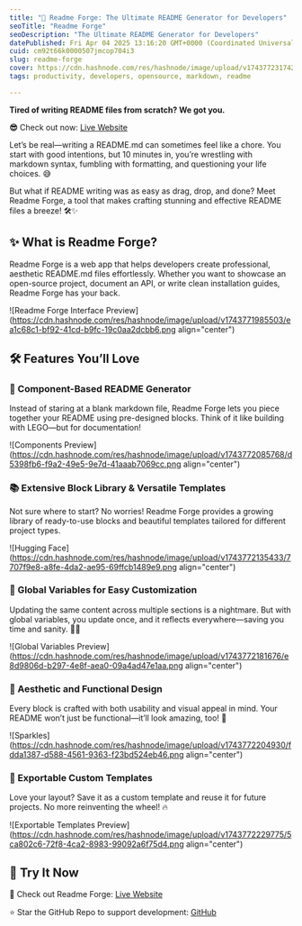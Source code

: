 ```yaml
---
title: "🚀 Readme Forge: The Ultimate README Generator for Developers"
seoTitle: "Readme Forge"
seoDescription: "The Ultimate README Generator for Developers"
datePublished: Fri Apr 04 2025 13:16:20 GMT+0000 (Coordinated Universal Time)
cuid: cm92t66k0000507jmcop704i3
slug: readme-forge
cover: https://cdn.hashnode.com/res/hashnode/image/upload/v1743772317429/660ec321-f401-4304-b89f-b4c35ad3b31b.png
tags: productivity, developers, opensource, markdown, readme

---
```


**Tired of writing README files from scratch? We got you.**

**😎** Check out now: [Live Website](https://readme-forge.github.io/)

Let’s be real—writing a README.md can sometimes feel like a chore. You start with good intentions, but 10 minutes in, you’re wrestling with markdown syntax, fumbling with formatting, and questioning your life choices. 😅

But what if README writing was as easy as drag, drop, and done? Meet Readme Forge, a tool that makes crafting stunning and effective README files a breeze! 🛠✨

## ✨ What is Readme Forge?

Readme Forge is a web app that helps developers create professional, aesthetic README.md files effortlessly. Whether you want to showcase an open-source project, document an API, or write clean installation guides, Readme Forge has your back.

![Readme Forge Interface Preview](https://cdn.hashnode.com/res/hashnode/image/upload/v1743771985503/ea1c68c1-bf92-41cd-b9fc-19c0aa2dcbb6.png align="center")

## 🛠 Features You’ll Love

### **🔹 Component-Based README Generator**

Instead of staring at a blank markdown file, Readme Forge lets you piece together your README using pre-designed blocks. Think of it like building with LEGO—but for documentation!

![Components Preview](https://cdn.hashnode.com/res/hashnode/image/upload/v1743772085768/d5398fb6-f9a2-49e5-9e7d-41aaab7069cc.png align="center")

### **📚 Extensive Block Library & Versatile Templates**

Not sure where to start? No worries! Readme Forge provides a growing library of ready-to-use blocks and beautiful templates tailored for different project types.

![Hugging Face](https://cdn.hashnode.com/res/hashnode/image/upload/v1743772135433/7707f9e8-a8fe-4da2-ae95-69ffcb1489e9.png align="center")

### **🔄 Global Variables for Easy Customization**

Updating the same content across multiple sections is a nightmare. But with global variables, you update once, and it reflects everywhere—saving you time and sanity. 🧠💡

![Global Variables Preview](https://cdn.hashnode.com/res/hashnode/image/upload/v1743772181676/e8d9806d-b297-4e8f-aea0-09a4ad47e1aa.png align="center")

### **🎨 Aesthetic and Functional Design**

Every block is crafted with both usability and visual appeal in mind. Your README won’t just be functional—it’ll look amazing, too! 🤩

![Sparkles](https://cdn.hashnode.com/res/hashnode/image/upload/v1743772204930/fdda1387-d588-4561-9363-f23bd524eb46.png align="center")

### **📂 Exportable Custom Templates**

Love your layout? Save it as a custom template and reuse it for future projects. No more reinventing the wheel! 🔥

![Exportable Templates Preview](https://cdn.hashnode.com/res/hashnode/image/upload/v1743772229775/5ca802c6-72f8-4ca2-8983-99092a6f75d4.png align="center")

## 🔗 Try It Now

🚀 Check out Readme Forge: [Live Website](https://readme-forge.github.io/)

⭐ Star the GitHub Repo to support development: [GitHub](https://github.com/SenaThenu/readme-forge)